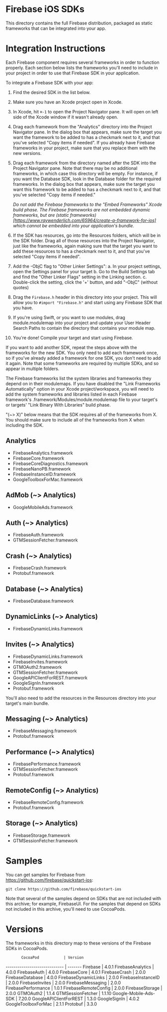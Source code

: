 # Firebase iOS SDKs

This directory contains the full Firebase distribution, packaged as static
frameworks that can be integrated into your app.

# Integration Instructions

Each Firebase component requires several frameworks in order to function
properly. Each section below lists the frameworks you'll need to include
in your project in order to use that Firebase SDK in your application.

To integrate a Firebase SDK with your app:

1. Find the desired SDK in the list below.
2. Make sure you have an Xcode project open in Xcode.
3. In Xcode, hit `⌘-1` to open the Project Navigator pane. It will open on
   left side of the Xcode window if it wasn't already open.
4. Drag each framework from the "Analytics" directory into the Project
   Navigator pane. In the dialog box that appears, make sure the target you
   want the framework to be added to has a checkmark next to it, and that
   you've selected "Copy items if needed". If you already have Firebase
   frameworks in your project, make sure that you replace them with the new
   versions.
5. Drag each framework from the directory named after the SDK into the Project
   Navigator pane. Note that there may be no additional frameworks, in which
   case this directory will be empty. For instance, if you want the Database
   SDK, look in the Database folder for the required frameworks. In the dialog
   box that appears, make sure the target you want this framework to be added to
   has a checkmark next to it, and that you've selected "Copy items if needed."

   *Do not add the Firebase frameworks to the "Embed Frameworks" Xcode build
   phase. The Firebase frameworks are not embedded dynamic frameworks, but are
   (static frameworks)[https://www.raywenderlich.com/65964/create-a-framework-for-ios]
   which cannot be embedded into your application's bundle.*

6. If the SDK has resources, go into the Resources folders, which will be in
   the SDK folder. Drag all of those resources into the Project Navigator, just
   like the frameworks, again making sure that the target you want to add these
   resources to has a checkmark next to it, and that you've selected "Copy items
   if needed".
7. Add the -ObjC flag to "Other Linker Settings":
  a. In your project settings, open the Settings panel for your target
  b. Go to the Build Settings tab and find the "Other Linker Flags" setting
     in the Linking section.
  c. Double-click the setting, click the '+' button, and add "-ObjC" (without
     quotes)
8. Drag the `Firebase.h` header in this directory into your project. This will
   allow you to `#import "Firebase.h"` and start using any Firebase SDK that you
   have.
9. If you're using Swift, or you want to use modules, drag module.modulemap into
   your project and update your User Header Search Paths to contain the
   directory that contains your module map.
10. You're done! Compile your target and start using Firebase.

If you want to add another SDK, repeat the steps above with the frameworks for
the new SDK. You only need to add each framework once, so if you've already
added a framework for one SDK, you don't need to add it again. Note that some
frameworks are required by multiple SDKs, and so appear in multiple folders.

The Firebase frameworks list the system libraries and frameworks they depend on
in their modulemaps. If you have disabled the "Link Frameworks Automatically"
option in your Xcode project/workspace, you will need to add the system
frameworks and libraries listed in each Firebase framework's
<Name>.framework/Modules/module.modulemap file to your target's or targets'
"Link Binary With Libraries" build phase.

"(~> X)" below means that the SDK requires all of the frameworks from X. You
should make sure to include all of the frameworks from X when including the SDK.

## Analytics
  - FirebaseAnalytics.framework
  - FirebaseCore.framework
  - FirebaseCoreDiagnostics.framework
  - FirebaseNanoPB.framework
  - FirebaseInstanceID.framework
  - GoogleToolboxForMac.framework
## AdMob (~> Analytics)
  - GoogleMobileAds.framework
## Auth (~> Analytics)
  - FirebaseAuth.framework
  - GTMSessionFetcher.framework
## Crash (~> Analytics)
  - FirebaseCrash.framework
  - Protobuf.framework
## Database (~> Analytics)
  - FirebaseDatabase.framework
## DynamicLinks (~> Analytics)
  - FirebaseDynamicLinks.framework
## Invites (~> Analytics)
  - FirebaseDynamicLinks.framework
  - FirebaseInvites.framework
  - GTMOAuth2.framework
  - GTMSessionFetcher.framework
  - GoogleAPIClientForREST.framework
  - GoogleSignIn.framework
  - Protobuf.framework

  You'll also need to add the resources in the
  Resources directory into your target's main
  bundle.
## Messaging (~> Analytics)
  - FirebaseMessaging.framework
  - Protobuf.framework
## Performance (~> Analytics)
  - FirebasePerformance.framework
  - GTMSessionFetcher.framework
  - Protobuf.framework
## RemoteConfig (~> Analytics)
  - FirebaseRemoteConfig.framework
  - Protobuf.framework
## Storage (~> Analytics)
  - FirebaseStorage.framework
  - GTMSessionFetcher.framework

# Samples

You can get samples for Firebase from https://github.com/firebase/quickstart-ios:

    git clone https://github.com/firebase/quickstart-ios

Note that several of the samples depend on SDKs that are not included with
this archive; for example, FirebaseUI. For the samples that depend on SDKs not
included in this archive, you'll need to use CocoaPods.

# Versions

The frameworks in this directory map to these versions of the Firebase SDKs in
CocoaPods.

           CocoaPod           | Version
----------------------------- | -------
Firebase                      | 4.0.1
FirebaseAnalytics             | 4.0.0
FirebaseAuth                  | 4.0.0
FirebaseCore                  | 4.0.1
FirebaseCrash                 | 2.0.0
FirebaseDatabase              | 4.0.0
FirebaseDynamicLinks          | 2.0.0
FirebaseInstanceID            | 2.0.0
FirebaseInvites               | 2.0.0
FirebaseMessaging             | 2.0.0
FirebasePerformance           | 1.0.1
FirebaseRemoteConfig          | 2.0.0
FirebaseStorage               | 2.0.0
GTMOAuth2                     | 1.1.4
GTMSessionFetcher             | 1.1.10
Google-Mobile-Ads-SDK         | 7.20.0
GoogleAPIClientForREST        | 1.3.0
GoogleSignIn                  | 4.0.2
GoogleToolboxForMac           | 2.1.1
Protobuf                      | 3.3.0

